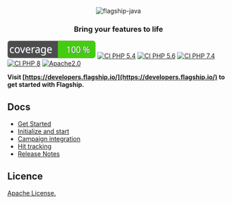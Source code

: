<p align="center">

<img  src="https://mk0abtastybwtpirqi5t.kinstacdn.com/wp-content/uploads/picture-solutions-persona-product-flagship.jpg"  width="211"  height="182"  alt="flagship-java"  />

</p>

<h3 align="center">Bring your features to life</h3>

![Code Coverage Badge](./badge_php_5_4.svg)
[![CI PHP 5.4](https://github.com/flagship-io/flagship-php-sdk-dev/actions/workflows/CI_PHP_5_4.yml/badge.svg)](https://github.com/flagship-io/flagship-php-sdk-dev/actions/workflows/CI_PHP_5_4.yml) 
[![CI PHP 5.6](https://github.com/flagship-io/flagship-php-sdk-dev/actions/workflows/CI_PHP_5_6.yml/badge.svg)](https://github.com/flagship-io/flagship-php-sdk-dev/actions/workflows/CI_PHP_5_6.yml) 
[![CI PHP 7.4](https://github.com/flagship-io/flagship-php-sdk-dev/actions/workflows/CI_PHP_7.4.yml/badge.svg)](https://github.com/flagship-io/flagship-php-sdk-dev/actions/workflows/CI_PHP_7.4.yml) 
[![CI PHP 8](https://github.com/flagship-io/flagship-php-sdk-dev/actions/workflows/CI_PHP_8.yml/badge.svg)](https://github.com/flagship-io/flagship-php-sdk-dev/actions/workflows/CI_PHP_8.yml)
[![Apache2.0](https://img.shields.io/badge/License-Apache%202.0-blue.svg)](http://www.apache.org/licenses/LICENSE-2.0)

**Visit [https://developers.flagship.io/](https://developers.flagship.io/) to get started with Flagship.**

## Docs

- [Get Started](https://developers.flagship.io/docs/sdk/php/v1.0#getting-started)
- [Initialize and start](https://developers.flagship.io/docs/sdk/php/v1.0#initialization)
- [Campaign integration](https://developers.flagship.io/docs/sdk/php/v1.0#managing-visitor-campaigns)
- [Hit tracking](https://developers.flagship.io/docs/sdk/php/v1.0#hit-tracking)
- [Release Notes](https://developers.flagship.io/docs/sdk/php/v1.0#release-notes)

## Licence

[Apache License.](https://github.com/flagship-io/flagship-php-sdk/blob/main/LICENSE)